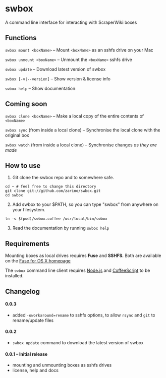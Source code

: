# swbox

A command line interface for interacting with ScraperWiki boxes

## Functions

`swbox mount <boxName>` – Mount `<boxName>` as an sshfs drive on your Mac
  
`swbox unmount <boxName>` – Unmount the `<boxName>` sshfs drive 

`swbox update` – Download latest version of swbox

`swbox [-v|--version]` – Show version & license info

`swbox help` – Show documentation

## Coming soon

`swbox clone <boxName>` – Make a local copy of the entire contents of `<boxName>`

`swbox sync` (from inside a local clone) – Synchronise the local clone with the original box

`swbox watch` (from inside a local clone) – Synchronise changes *as they are made*

## How to use

1. Git clone the swbox repo and to somewhere safe.

```shell
cd ~ # feel free to change this directory 
git clone git://github.com/zarino/swbox.git
cd swbox
```

2. Add swbox to your $PATH, so you can type "swbox" from anywhere on your filesystem.

```shell
ln -s $(pwd)/swbox.coffee /usr/local/bin/swbox
```

3. Read the documentation by running `swbox help`

## Requirements

Mounting boxes as local drives requires **Fuse** and **SSHFS**. Both are available on the [Fuse for OS X homepage](http://osxfuse.github.com/)

The `swbox` command line client requires [Node.js](http://nodejs.org) and [CoffeeScript](http://coffeescript.org) to be installed.

## Changelog

#### 0.0.3
* added `-oworkaround=rename` to sshfs options, to allow `rsync` and `git` to rename/update files

#### 0.0.2
* `swbox update` command to download the latest version of swbox

#### 0.0.1 – Initial release
* mounting and unmounting boxes as sshfs drives
* license, help and docs

